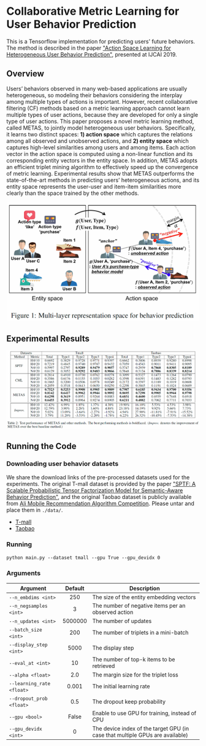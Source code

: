 # Collaborative Metric Learning for User Behavior Prediction

This is a Tensorflow implementation for predicting users' future behaviors. The method is described in the paper ["Action Space Learning for Heterogeneous User Behavior Prediction"](), presented at IJCAI 2019.

## Overview

Users’ behaviors observed in many web-based applications are usually heterogeneous, so modeling their behaviors considering the interplay among multiple types of actions is important. However, recent collaborative filtering (CF) methods based on a metric learning approach cannot learn multiple types of user actions, because they are developed for only a single type of user actions. This paper proposes a novel metric learning method, called METAS, to jointly model heterogeneous user behaviors. Specifically, it learns two distinct spaces: **1) action space** which captures the relations among all observed and unobserved actions, and **2) entity space** which captures high-level similarities among users and among items. Each action vector in the action space is computed using a non-linear function and its corresponding entity vectors in the entity space. In addition, METAS adopts an efficient triplet mining algorithm to effectively speed up the convergence of metric learning. Experimental results show that METAS outperforms the state-of-the-art methods in predicting users’ heterogeneous actions, and its entity space represents the user-user and item-item similarities more clearly than the space trained by the other methods.

<p align="center">
<img src="./figures/actionspace.png" width="500">
</p>

## Experimental Results

<p align="center">
<img src="./figures/performance.PNG" width="1000">
</p>

## Running the Code
### Downloading user behavior datasets
We share the download links of the pre-processed datasets used for the experiments. The original T-mall dataset is provided by the paper ["SPTF: A Scalable Probabilistic Tensor Factorization Model for Semantic-Aware Behavior Prediction"](https://ieeexplore.ieee.org/document/8215531), and the original Taobao dataset is publicly available from [Ali Mobile Recommendation Algorithm Competition](https://tianchi.aliyun.com/dataset/dataDetail?dataId=46). Please untar and place them in `./data/`.

* [T-mall](https://www.dropbox.com/s/u39ayc8gzkkg6rk/tmall.tar.gz)
* [Taobao](https://www.dropbox.com/s/gsw4py02mcrqogt/taobao.tar.gz)

### Running

```
python main.py --dataset tmall --gpu True --gpu_devidx 0
```

### Arguments

Argument | Default | Description
--- | :---: | ---
`--n_embdims <int>` | 250 | The size of the entity embedding vectors
`--n_negsamples <int>` | 3 | The number of negative items per an observed action
`--n_updates <int>` | 5000000 | The number of updates
`--batch_size <int>` | 200 | The number of triplets in a mini-batch
`--display_step <int>` | 5000 | The display step
`--eval_at <int>` | 10 | The number of top-k items to be retrieved
`--alpha <float>` | 2.0 | The margin size for the triplet loss
`--learning_rate <float>` | 0.001 | The initial learning rate
`--dropout_prob <float>` | 0.5 | The dropout keep probability
`--gpu <bool>` | False | Enable to use GPU for training, instead of CPU
`--gpu_devidx <int>` | 0 | The device index of the target GPU (in case that multiple GPUs are available)

